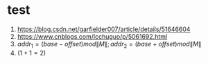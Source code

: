 # test
1. https://blog.csdn.net/garfielder007/article/details/51646604
2. https://www.cnblogs.com/lcchuguo/p/5061692.html
3. $addr_1=(base-offset) mod \|M\|;addr_2=(base+offset) mod \|M\|$
4. $(1+1=2)$
